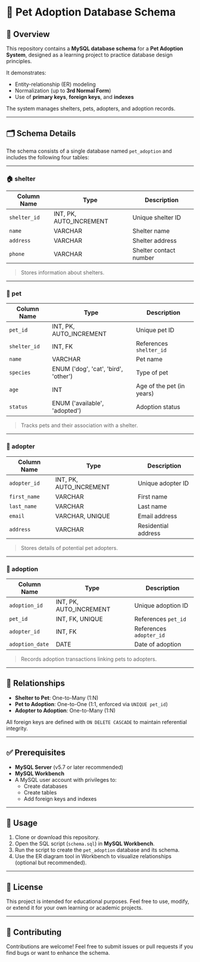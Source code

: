 # 🐾 Pet Adoption Database Schema

## 📘 Overview

This repository contains a **MySQL database schema** for a **Pet Adoption System**, designed as a learning project to practice database design principles.

It demonstrates:
- Entity-relationship (ER) modeling
- Normalization (up to **3rd Normal Form**)
- Use of **primary keys**, **foreign keys**, and **indexes**

The system manages shelters, pets, adopters, and adoption records.

---

## 🗂️ Schema Details

The schema consists of a single database named `pet_adoption` and includes the following four tables:

---

### 🏠 shelter

| Column Name   | Type            | Description              |
|---------------|-----------------|--------------------------|
| `shelter_id`  | INT, PK, AUTO_INCREMENT | Unique shelter ID       |
| `name`        | VARCHAR         | Shelter name             |
| `address`     | VARCHAR         | Shelter address          |
| `phone`       | VARCHAR         | Shelter contact number   |

> Stores information about shelters.

---

### 🐶 pet

| Column Name   | Type            | Description              |
|---------------|-----------------|--------------------------|
| `pet_id`      | INT, PK, AUTO_INCREMENT | Unique pet ID         |
| `shelter_id`  | INT, FK         | References `shelter_id`  |
| `name`        | VARCHAR         | Pet name                 |
| `species`     | ENUM ('dog', 'cat', 'bird', 'other') | Type of pet |
| `age`         | INT             | Age of the pet (in years)|
| `status`      | ENUM ('available', 'adopted') | Adoption status |

> Tracks pets and their association with a shelter.

---

### 👤 adopter

| Column Name   | Type            | Description              |
|---------------|-----------------|--------------------------|
| `adopter_id`  | INT, PK, AUTO_INCREMENT | Unique adopter ID    |
| `first_name`  | VARCHAR         | First name               |
| `last_name`   | VARCHAR         | Last name                |
| `email`       | VARCHAR, UNIQUE | Email address            |
| `address`     | VARCHAR         | Residential address      |

> Stores details of potential pet adopters.

---

### 📝 adoption

| Column Name    | Type            | Description              |
|----------------|-----------------|--------------------------|
| `adoption_id`  | INT, PK, AUTO_INCREMENT | Unique adoption ID  |
| `pet_id`       | INT, FK, UNIQUE | References `pet_id`      |
| `adopter_id`   | INT, FK         | References `adopter_id`  |
| `adoption_date`| DATE            | Date of adoption         |

> Records adoption transactions linking pets to adopters.

---

## 🔗 Relationships

- **Shelter to Pet**: One-to-Many (1:N)  
- **Pet to Adoption**: One-to-One (1:1, enforced via `UNIQUE pet_id`)  
- **Adopter to Adoption**: One-to-Many (1:N)  

All foreign keys are defined with `ON DELETE CASCADE` to maintain referential integrity.

---

## ✅ Prerequisites

- **MySQL Server** (v5.7 or later recommended)
- **MySQL Workbench**
- A MySQL user account with privileges to:
  - Create databases
  - Create tables
  - Add foreign keys and indexes

---

## 📂 Usage

1. Clone or download this repository.
2. Open the SQL script (`schema.sql`) in **MySQL Workbench**.
3. Run the script to create the `pet_adoption` database and its schema.
4. Use the ER diagram tool in Workbench to visualize relationships (optional but recommended).

---

## 📌 License

This project is intended for educational purposes. Feel free to use, modify, or extend it for your own learning or academic projects.

---

## 🙌 Contributing

Contributions are welcome! Feel free to submit issues or pull requests if you find bugs or want to enhance the schema.

